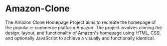 # Amazon-Clone
The Amazon Clone Homepage Project aims to recreate the homepage of the popular e-commerce platform Amazon. The project involves cloning the design, layout, and functionality of Amazon's homepage using HTML, CSS, and optionally JavaScript to achieve a visually and functionally identical.
